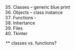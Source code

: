 35.	Classes – generic blue print
36.	Objects – class instance 
37.	Functions - 
38.	Inhertance
39.	Files
40.	Tkinter

** classes vs. functions? 